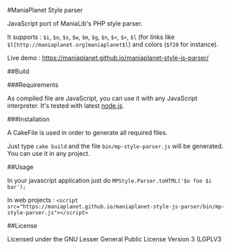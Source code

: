 #ManiaPlanet Style parser

JavaScript port of ManiaLib's PHP style parser.

It supports : `$i`, `$o`, `$s`, `$w`, `$m`, `$g`, `$n`, `$<`, `$>`, `$l` (for links like `$l[http://maniaplanet.org]maniaplanet$l`) and colors (`$f20` for instance). 

Live demo : https://maniaplanet.github.io/maniaplanet-style-js-parser/

##Build

###Requirements

As compiled file are JavaScript, you can use it with any JavaScript interpreter. It's tested with latest [node.js](http://www.nodejs.org).

###Installation

A CakeFile is used in order to generate all required files.

Just type `cake build` and the file `bin/mp-style-parser.js` will be generated. You can use it in any project.

##Usage

In your javascript application just do `MPStyle.Parser.toHTML('$o foo $i bar');`

In web projects : `<script src="https://maniaplanet.github.io/maniaplanet-style-js-parser/bin/mp-style-parser.js"></script>`

##License

Licensed under the GNU Lesser General Public License Version 3 (LGPLV3

